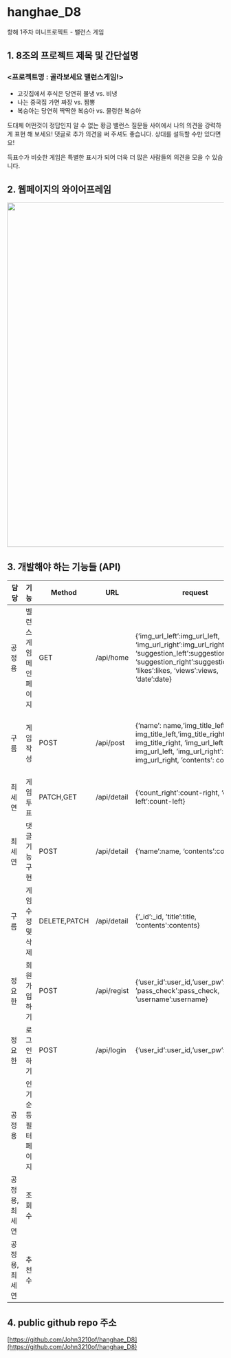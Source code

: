 # hanghae_D8

항해 1주차 미니프로젝트 - 밸런스 게임 



## 1. 8조의 프로젝트 제목 및 간단설명

### <프로젝트명 : 골라보세요 밸런스게임!>

- 고깃집에서 후식은 당연히 물냉 vs. 비냉
- 나는 중국집 가면 짜장 vs. 짬뽕
- 복숭아는 당연히 딱딱한 복숭아 vs. 물렁한 복숭아

도대체 어떤것이 정답인지 알 수 없는 황금 밸런스 질문들 사이에서 나의 의견을 강력하게 표현 해 보세요!
댓글로 추가 의견을 써 주셔도 좋습니다. 상대를 설득할 수만 있다면요!

득표수가 비슷한 게임은 특별한 표시가 되어 더욱 더 많은 사람들의 의견을 모을 수 있습니다.

## 2. 웹페이지의 와이어프레임

<img src="https://img1.daumcdn.net/thumb/R1280x0/?scode=mtistory2&fname=https%3A%2F%2Fblog.kakaocdn.net%2Fdn%2FdmS21p%2FbtrqmJk0On6%2F3Dn8lLZBNB63spOYIxt8oK%2Fimg.png" width="1000px " height="800px">

## 3. 개발해야 하는 기능들 (API)

| 담당 | 기능 | Method | URL | request | response |
| --- | --- | --- | --- | --- | --- |
| 공정용 | 벨런스 게임 메인페이지 | GET | /api/home | {’img_url_left’:img_url_left, ‘img_url_right’:img_url_right, ‘suggestion_left’:suggestion_left, ‘suggestion_right’:suggestion_right, ‘likes’:likes, ‘views’:views, ‘date’:date} | 입력된 게시글 전부 받아오기, 투표수, 조회수 |
| 구름 | 게임 작성 | POST | /api/post | {’name’: name,’img_title_left’: img_title_left,’img_title_right’: img_title_right, ’img_url_left’: img_url_left, ’img_url_right’: img_url_right, ’contents’: contents,} | 게임명, 게임 대표 사진, 게시글 HTML 에디터, 등록 메세지 |
| 최세연 | 게임 투표 | PATCH,GET | /api/detail | {‘count_right’:count-right, ‘count-left’:count-left} | 검색 결과 리뷰 리스트 |
| 최세연 | 댓글 기능 구현 | POST | /api/detail | {’name’:name, ‘contents’:contents} | 댓글 추가, 수정, 삭제 |
| 구름 | 게임 수정 및 삭제 | DELETE,PATCH | /api/detail | {’_id’:_id, ’title’:title, ’contents':contents} | 게임 수정, 삭제 |
| 정요한 | 회원가입하기 | POST | /api/regist | {’user_id’:user_id,’user_pw’:user_pw, ’pass_check':pass_check, ’username’:username} | 공백 체크, 중복 체크 |
| 정요한 | 로그인하기 | POST | /api/login | {’user_id’:user_id,’user_pw’:user_pw} |  |
| 공정용 | 인기순 등 필터페이지 |  |  |  |  |
| 공정용, 최세연 | 조회수 |  |  |  |  |
| 공정용, 최세연 | 추천수 |  |  |  |  |

## 4. public github repo 주소

[https://github.com/John3210of/hanghae_D8](https://github.com/John3210of/hanghae_D8)

